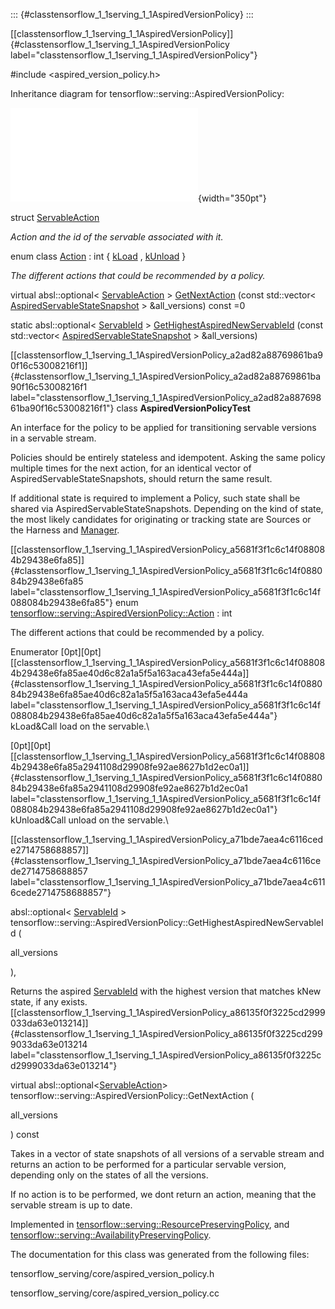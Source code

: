 ::: {#classtensorflow_1_1serving_1_1AspiredVersionPolicy}
:::

[\[classtensorflow\_1\_1serving\_1\_1AspiredVersionPolicy\]]{#classtensorflow_1_1serving_1_1AspiredVersionPolicy
label="classtensorflow_1_1serving_1_1AspiredVersionPolicy"}

\#include $<$aspired\_version\_policy.h$>$

Inheritance diagram for tensorflow::serving::AspiredVersionPolicy:

![image](classtensorflow_1_1serving_1_1AspiredVersionPolicy__inherit__graph.pdf){width="350pt"}

struct
[ServableAction](#structtensorflow_1_1serving_1_1AspiredVersionPolicy_1_1ServableAction)

*Action and the id of the servable associated with it.*

enum class
[Action](#classtensorflow_1_1serving_1_1AspiredVersionPolicy_a5681f3f1c6c14f088084b29438e6fa85)
: int {
[kLoad](#classtensorflow_1_1serving_1_1AspiredVersionPolicy_a5681f3f1c6c14f088084b29438e6fa85ae40d6c82a1a5f5a163aca43efa5e444a)
,
[kUnload](#classtensorflow_1_1serving_1_1AspiredVersionPolicy_a5681f3f1c6c14f088084b29438e6fa85a2941108d29908fe92ae8627b1d2ec0a1)
}

*The different actions that could be recommended by a policy.*

virtual absl::optional$<$
[ServableAction](#structtensorflow_1_1serving_1_1AspiredVersionPolicy_1_1ServableAction)
$>$
[GetNextAction](#classtensorflow_1_1serving_1_1AspiredVersionPolicy_a86135f0f3225cd2999033da63e013214)
(const std::vector$<$
[AspiredServableStateSnapshot](#structtensorflow_1_1serving_1_1AspiredServableStateSnapshot)
$>$ &all\_versions) const =0

static absl::optional$<$
[ServableId](#structtensorflow_1_1serving_1_1ServableId) $>$
[GetHighestAspiredNewServableId](#classtensorflow_1_1serving_1_1AspiredVersionPolicy_a71bde7aea4c6116cede2714758688857)
(const std::vector$<$
[AspiredServableStateSnapshot](#structtensorflow_1_1serving_1_1AspiredServableStateSnapshot)
$>$ &all\_versions)

[\[classtensorflow\_1\_1serving\_1\_1AspiredVersionPolicy\_a2ad82a88769861ba90f16c53008216f1\]]{#classtensorflow_1_1serving_1_1AspiredVersionPolicy_a2ad82a88769861ba90f16c53008216f1
label="classtensorflow_1_1serving_1_1AspiredVersionPolicy_a2ad82a88769861ba90f16c53008216f1"}
class **AspiredVersionPolicyTest**

An interface for the policy to be applied for transitioning servable
versions in a servable stream.

Policies should be entirely stateless and idempotent. Asking the same
policy multiple times for the next action, for an identical vector of
AspiredServableStateSnapshots, should return the same result.

If additional state is required to implement a Policy, such state shall
be shared via AspiredServableStateSnapshots. Depending on the kind of
state, the most likely candidates for originating or tracking state are
Sources or the Harness and
[Manager](#classtensorflow_1_1serving_1_1Manager).

[\[classtensorflow\_1\_1serving\_1\_1AspiredVersionPolicy\_a5681f3f1c6c14f088084b29438e6fa85\]]{#classtensorflow_1_1serving_1_1AspiredVersionPolicy_a5681f3f1c6c14f088084b29438e6fa85
label="classtensorflow_1_1serving_1_1AspiredVersionPolicy_a5681f3f1c6c14f088084b29438e6fa85"}
enum
[tensorflow::serving::AspiredVersionPolicy::Action](#classtensorflow_1_1serving_1_1AspiredVersionPolicy_a5681f3f1c6c14f088084b29438e6fa85)
: int

The different actions that could be recommended by a policy.

Enumerator
\[0pt\]\[0pt\][\[classtensorflow\_1\_1serving\_1\_1AspiredVersionPolicy\_a5681f3f1c6c14f088084b29438e6fa85ae40d6c82a1a5f5a163aca43efa5e444a\]]{#classtensorflow_1_1serving_1_1AspiredVersionPolicy_a5681f3f1c6c14f088084b29438e6fa85ae40d6c82a1a5f5a163aca43efa5e444a
label="classtensorflow_1_1serving_1_1AspiredVersionPolicy_a5681f3f1c6c14f088084b29438e6fa85ae40d6c82a1a5f5a163aca43efa5e444a"}
kLoad&Call load on the servable.\

\[0pt\]\[0pt\][\[classtensorflow\_1\_1serving\_1\_1AspiredVersionPolicy\_a5681f3f1c6c14f088084b29438e6fa85a2941108d29908fe92ae8627b1d2ec0a1\]]{#classtensorflow_1_1serving_1_1AspiredVersionPolicy_a5681f3f1c6c14f088084b29438e6fa85a2941108d29908fe92ae8627b1d2ec0a1
label="classtensorflow_1_1serving_1_1AspiredVersionPolicy_a5681f3f1c6c14f088084b29438e6fa85a2941108d29908fe92ae8627b1d2ec0a1"}
kUnload&Call unload on the servable.\

[\[classtensorflow\_1\_1serving\_1\_1AspiredVersionPolicy\_a71bde7aea4c6116cede2714758688857\]]{#classtensorflow_1_1serving_1_1AspiredVersionPolicy_a71bde7aea4c6116cede2714758688857
label="classtensorflow_1_1serving_1_1AspiredVersionPolicy_a71bde7aea4c6116cede2714758688857"}

absl::optional$<$
[ServableId](#structtensorflow_1_1serving_1_1ServableId) $>$
tensorflow::serving::AspiredVersionPolicy::GetHighestAspiredNewServableId
(

all\_versions

),

Returns the aspired
[ServableId](#structtensorflow_1_1serving_1_1ServableId) with the
highest version that matches kNew state, if any exists.
[\[classtensorflow\_1\_1serving\_1\_1AspiredVersionPolicy\_a86135f0f3225cd2999033da63e013214\]]{#classtensorflow_1_1serving_1_1AspiredVersionPolicy_a86135f0f3225cd2999033da63e013214
label="classtensorflow_1_1serving_1_1AspiredVersionPolicy_a86135f0f3225cd2999033da63e013214"}

virtual
absl::optional$<$[ServableAction](#structtensorflow_1_1serving_1_1AspiredVersionPolicy_1_1ServableAction)$>$
tensorflow::serving::AspiredVersionPolicy::GetNextAction (

all\_versions

) const

Takes in a vector of state snapshots of all versions of a servable
stream and returns an action to be performed for a particular servable
version, depending only on the states of all the versions.

If no action is to be performed, we dont return an action, meaning that
the servable stream is up to date.

Implemented in
[tensorflow::serving::ResourcePreservingPolicy](#classtensorflow_1_1serving_1_1ResourcePreservingPolicy_ab1fa4fa3d4a8dc165bb86f5377436532),
and
[tensorflow::serving::AvailabilityPreservingPolicy](#classtensorflow_1_1serving_1_1AvailabilityPreservingPolicy_a3e7f155e7dd0bb9fadacfdfe4cad5d4c).

The documentation for this class was generated from the following files:

tensorflow\_serving/core/aspired\_version\_policy.h

tensorflow\_serving/core/aspired\_version\_policy.cc
